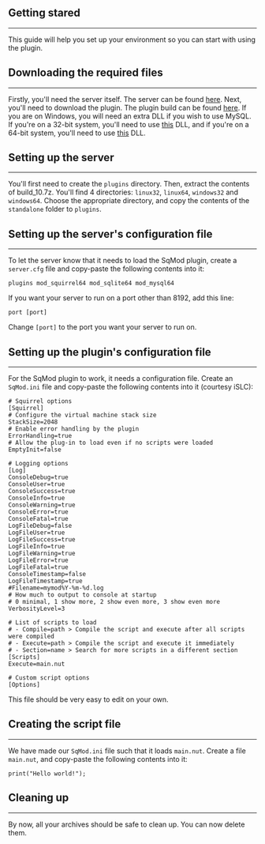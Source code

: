 ## Getting stared

---
This guide will help you set up your environment so you can start with using the plugin.

## Downloading the required files

---
Firstly, you'll need the server itself. The server can be found [here](http://forum.vc-mp.org/?board=4.0).
Next, you'll need to download the plugin. The plugin build can be found [here](http://dryback.xyz/sqmod/binaries/build_10.7z).
If you are on Windows, you will need an extra DLL if you wish to use MySQL. If you're on a 32-bit system, you'll need to use [this](http://dryback.xyz/sqmod/binaries/dependencies/win32/mysql_32.7z) DLL, and if you're on a 64-bit system, you'll need to use [this](http://dryback.xyz/sqmod/binaries/dependencies/win64/mysql_64.7z) DLL.

## Setting up the server

---
You'll first need to create the `plugins` directory. Then, extract the contents of build_10.7z. You'll find 4 directories: `linux32`, `linux64`, `windows32` and `windows64`. Choose the appropriate directory, and copy the contents of the `standalone` folder to `plugins`.

## Setting up the server's configuration file

---
To let the server know that it needs to load the SqMod plugin, create a `server.cfg` file and copy-paste the following contents into it:

    plugins mod_squirrel64 mod_sqlite64 mod_mysql64 
If you want your server to run on a port other than 8192, add this line:

    port [port]
Change `[port]` to the port you want your server to run on.

## Setting up the plugin's configuration file

---
For the SqMod plugin to work, it needs a configuration file. Create an `SqMod.ini` file and copy-paste the following contents into it (courtesy iSLC):

    # Squirrel options
    [Squirrel]
    # Configure the virtual machine stack size
    StackSize=2048
    # Enable error handling by the plugin
    ErrorHandling=true
    # Allow the plug-in to load even if no scripts were loaded
    EmptyInit=false
    
    # Logging options
    [Log]
    ConsoleDebug=true
    ConsoleUser=true
    ConsoleSuccess=true
    ConsoleInfo=true
    ConsoleWarning=true
    ConsoleError=true
    ConsoleFatal=true
    LogFileDebug=false
    LogFileUser=true
    LogFileSuccess=true
    LogFileInfo=true
    LogFileWarning=true
    LogFileError=true
    LogFileFatal=true
    ConsoleTimestamp=false
    LogFileTimestamp=true
    #Filename=mymod%Y-%m-%d.log
    # How much to output to console at startup
    # 0 minimal, 1 show more, 2 show even more, 3 show even more
    VerbosityLevel=3
    
    # List of scripts to load
    # - Compile=path > Compile the script and execute after all scripts were compiled
    # - Execute=path > Compile the script and execute it immediately
    # - Section=name > Search for more scripts in a different section
    [Scripts]
    Execute=main.nut
    
    # Custom script options
    [Options]
    
This file should be very easy to edit on your own.

## Creating the script file

---
We have made our `SqMod.ini` file such that it loads `main.nut`. Create a file `main.nut`, and copy-paste the following contents into it:

    print("Hello world!");

## Cleaning up

---
By now, all your archives should be safe to clean up. You can now delete them.
